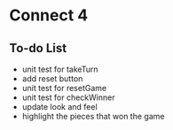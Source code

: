 # Connect 4

## To-do List

- unit test for takeTurn
- add reset button
- unit test for resetGame
- unit test for checkWinner
- update look and feel
- highlight the pieces that won the game
